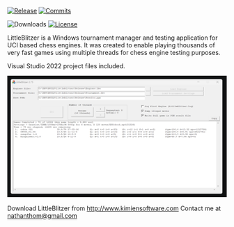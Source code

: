 <div align="left">

  [![Release][release-badge]][release-link]
  [![Commits][commits-badge]][commits-link]

  ![Downloads][downloads-badge]
  [![License][license-badge]][license-link]
 
</div>

LittleBlitzer is a Windows tournament manager and testing application for UCI based chess engines. It was created to enable
playing thousands of very fast games using multiple threads for chess engine testing purposes. 

Visual Studio 2022 project files included.

![alt tag](https://raw.githubusercontent.com/FireFather/littleblitzer/master/bitmaps/LittleBlitzer.png)

Download LittleBlitzer from http://www.kimiensoftware.com
Contact me at nathanthom@gmail.com

[license-badge]:https://img.shields.io/github/license/FireFather/littleblitzer?style=for-the-badge&label=license&color=success
[license-link]:https://github.com/FireFather/littleblitzer/blob/master/docs/LICENSE
[release-badge]:https://img.shields.io/github/v/release/FireFather/littleblitzer?style=for-the-badge&label=official%20release
[release-link]:https://github.com/FireFather/littleblitzer/releases/latest
[commits-badge]:https://img.shields.io/github/commits-since/FireFather/littleblitzer/latest?style=for-the-badge
[commits-link]:https://github.com/FireFather/littleblitzer/commits/main
[downloads-badge]:https://img.shields.io/github/downloads/FireFather/littleblitzer/total?color=success&style=for-the-badge
